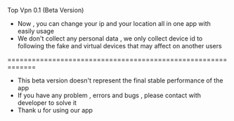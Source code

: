 Top Vpn 0.1 (Beta Version)

- Now , you can change your ip and your location all in one app with easily usage
- We don't collect any personal data , we only collect device id to following the fake and virtual devices that may affect on another users

=============================================================

- This beta version doesn't represent the final stable performance of the app
- If you have any problem , errors and bugs , please contact with developer to solve it
- Thank u for using our app
